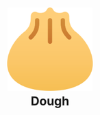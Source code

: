 <h1 align="center">
  <br>
    <img src="https://github.com/masxxiii/resources/blob/main/logo/dough.png" alt="Dough" width="200">
  <br>
    Dough
  <br>
</h1>
